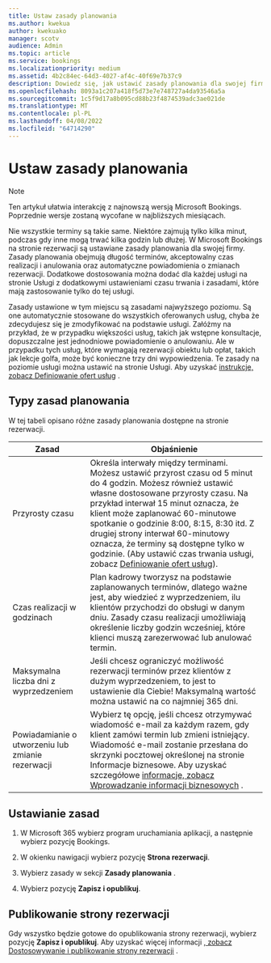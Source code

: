 ```yaml
---
title: Ustaw zasady planowania
ms.author: kwekua
author: kwekuako
manager: scotv
audience: Admin
ms.topic: article
ms.service: bookings
ms.localizationpriority: medium
ms.assetid: 4b2c84ec-64d3-4027-af4c-40f69e7b37c9
description: Dowiedz się, jak ustawić zasady planowania dla swojej firmy. Zasady planowania obejmują długość terminów, a także akceptowalne czasy potencjalnego klienta i anulowania.
ms.openlocfilehash: 8093a1c207a418f5d73e7e748727a4da93546a5a
ms.sourcegitcommit: 1c5f9d17a8b095cd88b23f4874539adc3ae021de
ms.translationtype: MT
ms.contentlocale: pl-PL
ms.lasthandoff: 04/08/2022
ms.locfileid: "64714290"
---
```

# <a name="set-your-scheduling-policies"></a>Ustaw zasady planowania

> [!NOTE]
> Ten artykuł ułatwia interakcję z najnowszą wersją Microsoft Bookings. Poprzednie wersje zostaną wycofane w najbliższych miesiącach.

Nie wszystkie terminy są takie same. Niektóre zajmują tylko kilka minut, podczas gdy inne mogą trwać kilka godzin lub dłużej. W Microsoft Bookings na stronie rezerwacji są ustawiane zasady planowania dla swojej firmy. Zasady planowania obejmują długość terminów, akceptowalny czas realizacji i anulowania oraz automatyczne powiadomienia o zmianach rezerwacji. Dodatkowe dostosowania można dodać dla każdej usługi na stronie Usługi z dodatkowymi ustawieniami czasu trwania i zasadami, które mają zastosowanie tylko do tej usługi.

Zasady ustawione w tym miejscu są zasadami najwyższego poziomu. Są one automatycznie stosowane do wszystkich oferowanych usług, chyba że zdecydujesz się je zmodyfikować na podstawie usługi. Załóżmy na przykład, że w przypadku większości usług, takich jak wstępne konsultacje, dopuszczalne jest jednodniowe powiadomienie o anulowaniu. Ale w przypadku tych usług, które wymagają rezerwacji obiektu lub opłat, takich jak lekcje golfa, może być konieczne trzy dni wypowiedzenia. Te zasady na poziomie usługi można ustawić na stronie Usługi. Aby uzyskać [instrukcje, zobacz Definiowanie ofert usług](define-service-offerings.md) .

## <a name="types-of-scheduling-policies"></a>Typy zasad planowania

W tej tabeli opisano różne zasady planowania dostępne na stronie rezerwacji.

| Zasad | Objaśnienie |
|---|---|
| Przyrosty czasu | Określa interwały między terminami. Możesz ustawić przyrost czasu od 5 minut do 4 godzin. Możesz również ustawić własne dostosowane przyrosty czasu. Na przykład interwał 15 minut oznacza, że klient może zaplanować 60-minutowe spotkanie o godzinie 8:00, 8:15, 8:30 itd. Z drugiej strony interwał 60-minutowy oznacza, że terminy są dostępne tylko w godzinie. (Aby ustawić czas trwania usługi, zobacz [Definiowanie ofert usług](define-service-offerings.md)). |
| Czas realizacji w godzinach | Plan kadrowy tworzysz na podstawie zaplanowanych terminów, dlatego ważne jest, aby wiedzieć z wyprzedzeniem, ilu klientów przychodzi do obsługi w danym dniu. Zasady czasu realizacji umożliwiają określenie liczby godzin wcześniej, które klienci muszą zarezerwować lub anulować termin. |
| Maksymalna liczba dni z wyprzedzeniem | Jeśli chcesz ograniczyć możliwość rezerwacji terminów przez klientów z dużym wyprzedzeniem, to jest to ustawienie dla Ciebie! Maksymalną wartość można ustawić na co najmniej 365 dni. |
| Powiadamianie o utworzeniu lub zmianie rezerwacji | Wybierz tę opcję, jeśli chcesz otrzymywać wiadomość e-mail za każdym razem, gdy klient zamówi termin lub zmieni istniejący. Wiadomość e-mail zostanie przesłana do skrzynki pocztowej określonej na stronie Informacje biznesowe. Aby uzyskać szczegółowe [informacje, zobacz Wprowadzanie informacji biznesowych](enter-business-information.md) . |

## <a name="set-your-policies"></a>Ustawianie zasad

1. W Microsoft 365 wybierz program uruchamiania aplikacji, a następnie wybierz pozycję Bookings.

1. W okienku nawigacji wybierz pozycję **Strona rezerwacji**.

1. Wybierz zasady w sekcji **Zasady planowania** .

1. Wybierz pozycję **Zapisz i opublikuj**.

## <a name="publish-the-booking-page"></a>Publikowanie strony rezerwacji

Gdy wszystko będzie gotowe do opublikowania strony rezerwacji, wybierz pozycję **Zapisz i opublikuj**. Aby uzyskać więcej informacji [, zobacz Dostosowywanie i publikowanie strony rezerwacji](customize-booking-page.md) .
